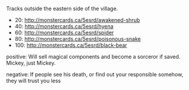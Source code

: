 Tracks outside the eastern side of the village.

* 20: http://monstercards.ca/5esrd/awakened-shrub
* 40: http://monstercards.ca/5esrd/hyena
* 60: http://monstercards.ca/5esrd/spider
* 80: http://monstercards.ca/5esrd/poisonous-snake
* 100: http://monstercards.ca/5esrd/black-bear

positive: Will sell magical components and become a sorceror if saved. Mickey, just Mickey.

negative: If people see his death, or find out your responsible somehow, they will trust you less
